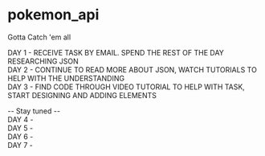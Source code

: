 # pokemon_api
Gotta Catch 'em all

DAY 1 - RECEIVE TASK BY EMAIL. SPEND THE REST OF THE DAY RESEARCHING JSON<br/>
DAY 2 - CONTINUE TO READ MORE ABOUT JSON, WATCH TUTORIALS TO HELP WITH THE UNDERSTANDING<br/>
DAY 3 - FIND CODE THROUGH VIDEO TUTORIAL TO HELP WITH TASK, START DESIGNING AND ADDING ELEMENTS<br/>

-- Stay tuned --<br/>
DAY 4 - <br/>
DAY 5 - <br/>
DAY 6 - <br/>
DAY 7 - <br/>
